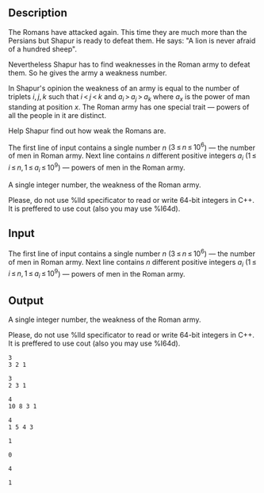 ## Description

<div><p>The Romans have attacked again. This time they are much more than the Persians but Shapur is ready to defeat them. He says: "A lion is never afraid of a hundred sheep". </p><p>Nevertheless Shapur has to find weaknesses in the Roman army to defeat them. So he gives the army a weakness number.</p><p>In Shapur's opinion the weakness of an army is equal to the number of triplets <span class="tex-span"><i>i</i>, <i>j</i>, <i>k</i></span> such that <span class="tex-span"><i>i</i> &lt; <i>j</i> &lt; <i>k</i></span> and <span class="tex-span"><i>a</i><sub class="lower-index"><i>i</i></sub> &gt; <i>a</i><sub class="lower-index"><i>j</i></sub> &gt; <i>a</i><sub class="lower-index"><i>k</i></sub></span> where <span class="tex-span"><i>a</i><sub class="lower-index"><i>x</i></sub></span> is the power of man standing at position <span class="tex-span"><i>x</i></span>. The Roman army has one special trait — powers of all the people in it are distinct.</p><p>Help Shapur find out how weak the Romans are.</p></div><div class="input-specification"><p>The first line of input contains a single number <span class="tex-span"><i>n</i></span> (<span class="tex-span">3 ≤ <i>n</i> ≤ 10<sup class="upper-index">6</sup></span>) — the number of men in Roman army. Next line contains <span class="tex-span"><i>n</i></span> different positive integers <span class="tex-span"><i>a</i><sub class="lower-index"><i>i</i></sub></span> (<span class="tex-span">1 ≤ <i>i</i> ≤ <i>n</i>, 1 ≤ <i>a</i><sub class="lower-index"><i>i</i></sub> ≤ 10<sup class="upper-index">9</sup></span>) — powers of men in the Roman army. </p></div><div class="output-specification"><p>A single integer number, the weakness of the Roman army. </p><p>Please, do not use <span class="tex-font-style-tt">%lld</span> specificator to read or write 64-bit integers in C++. It is preffered to use <span class="tex-font-style-tt">cout</span> (also you may use <span class="tex-font-style-tt">%I64d</span>).</p></div>

## Input

<p>The first line of input contains a single number <span class="tex-span"><i>n</i></span> (<span class="tex-span">3 ≤ <i>n</i> ≤ 10<sup class="upper-index">6</sup></span>) — the number of men in Roman army. Next line contains <span class="tex-span"><i>n</i></span> different positive integers <span class="tex-span"><i>a</i><sub class="lower-index"><i>i</i></sub></span> (<span class="tex-span">1 ≤ <i>i</i> ≤ <i>n</i>, 1 ≤ <i>a</i><sub class="lower-index"><i>i</i></sub> ≤ 10<sup class="upper-index">9</sup></span>) — powers of men in the Roman army. </p>

## Output

<p>A single integer number, the weakness of the Roman army. </p><p>Please, do not use <span class="tex-font-style-tt">%lld</span> specificator to read or write 64-bit integers in C++. It is preffered to use <span class="tex-font-style-tt">cout</span> (also you may use <span class="tex-font-style-tt">%I64d</span>).</p>





```input1
3
3 2 1

```




```input2
3
2 3 1

```




```input3
4
10 8 3 1

```




```input4
4
1 5 4 3

```




```output1
1

```




```output2
0

```




```output3
4

```




```output4
1

```


